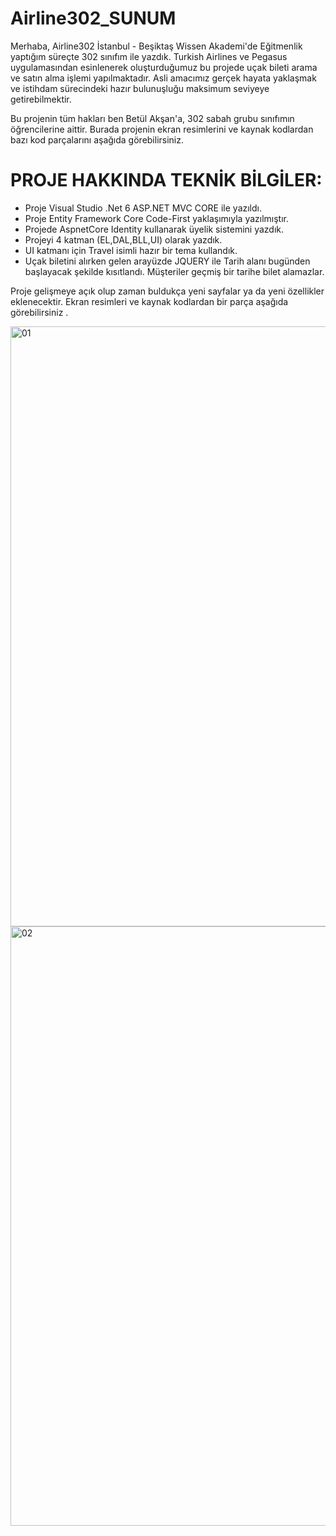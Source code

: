 # Airline302_SUNUM

Merhaba, Airline302 İstanbul - Beşiktaş Wissen Akademi'de Eğitmenlik yaptığım süreçte 302 sınıfım ile yazdık. Turkish Airlines ve Pegasus uygulamasından esinlenerek oluşturduğumuz bu projede uçak bileti arama ve satın alma işlemi yapılmaktadır. Asli amacımız gerçek hayata yaklaşmak ve istihdam sürecindeki hazır bulunuşluğu maksimum seviyeye getirebilmektir.

Bu projenin tüm hakları ben Betül Akşan'a, 302 sabah grubu sınıfımın öğrencilerine aittir. Burada projenin ekran resimlerini ve kaynak kodlardan bazı kod parçalarını aşağıda görebilirsiniz.

# PROJE HAKKINDA TEKNİK BİLGİLER:

- Proje Visual Studio .Net 6 ASP.NET MVC CORE ile yazıldı.
- Proje Entity Framework Core Code-First yaklaşımıyla yazılmıştır.
- Projede AspnetCore Identity kullanarak üyelik sistemini yazdık.
- Projeyi 4 katman (EL,DAL,BLL,UI) olarak yazdık.
- UI katmanı için Travel isimli hazır bir tema kullandık.
- Uçak biletini alırken gelen arayüzde JQUERY ile Tarih alanı bugünden başlayacak şekilde kısıtlandı. Müşteriler geçmiş bir tarihe bilet alamazlar.

Proje gelişmeye açık olup zaman buldukça yeni sayfalar ya da yeni özellikler eklenecektir.
Ekran resimleri ve kaynak kodlardan bir parça aşağıda görebilirsiniz .

<img width="960" alt="01" src="https://user-images.githubusercontent.com/94163797/219586603-20633e6b-4495-4268-9e78-3ee4f3195e7b.png">
<img width="959" alt="02" src="https://user-images.githubusercontent.com/94163797/219597158-656d5a20-8f35-475c-b04b-a8d7cebd107f.png">
